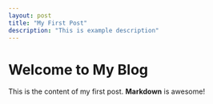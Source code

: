 ```yaml
---
layout: post
title: "My First Post"
description: "This is example description"
---
```

# Welcome to My Blog

This is the content of my first post. **Markdown** is awesome!
